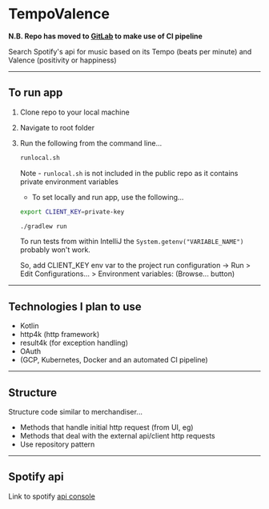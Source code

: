TempoValence
============

**N.B. Repo has moved to [GitLab](https://jl.githost.io/mattTea/tempo-valence) to make use of CI pipeline**


Search Spotify's api for music based on its Tempo (beats per minute) and Valence (positivity or happiness)

------

## To run app

1. Clone repo to your local machine

2. Navigate to root folder

3. Run the following from the command line...

    ```bash
    runlocal.sh
    ```
    
    Note - `runlocal.sh` is not included in the public repo as it contains private environment variables
    - To set locally and run app, use the following...
    
    ```bash
    export CLIENT_KEY=private-key
    
    ./gradlew run
    ```

    To run tests from within IntelliJ the `System.getenv("VARIABLE_NAME")` probably won't work.
    
    So, add CLIENT_KEY env var to the project run configuration -> Run > Edit Configurations... > Environment variables: (Browse... button)
    
------

## Technologies I plan to use

- Kotlin
- http4k (http framework)
- result4k (for exception handling)
- OAuth
- (GCP, Kubernetes, Docker and an automated CI pipeline)

------

## Structure

Structure code similar to merchandiser...

- Methods that handle initial http request (from UI, eg)
- Methods that deal with the external api/client http requests
- Use repository pattern

------

## Spotify api

Link to spotify [api console](https://developer.spotify.com/documentation/web-api/)
